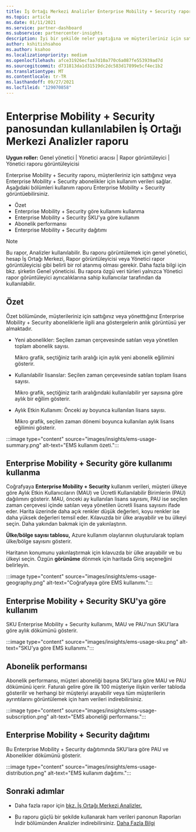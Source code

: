 ```yaml
---
title: İş Ortağı Merkezi Analizler Enterprise Mobility + Security raporu
ms.topic: article
ms.date: 01/11/2021
ms.service: partner-dashboard
ms.subservice: partnercenter-insights
description: İyi bir şekilde neler yaptığına ve müşterileriniz için satış veya yönetim Enterprise Mobility + Security aboneliklerin kullanımıyla ilgili olarak geliştirebilirsiniz.
author: kshitishsahoo
ms.author: ksahoo
ms.localizationpriority: medium
ms.openlocfilehash: afce31926ecfaa7d10a770c6a087fe553939ad7d
ms.sourcegitcommit: d731813da1d31519dc2dc583d17899e5cf4ec1b2
ms.translationtype: MT
ms.contentlocale: tr-TR
ms.lasthandoff: 09/27/2021
ms.locfileid: "129070858"
---
```

# <a name="enterprise-mobility--security-usage-report-available-from-the-partner-center-insights-dashboard"></a>Enterprise Mobility + Security panosundan kullanılabilen İş Ortağı Merkezi Analizler raporu

**Uygun roller:** Genel yönetici | Yönetici aracısı | Rapor görüntüleyici | Yönetici raporu görüntüleyicisi

Enterprise Mobility + Security raporu, müşterileriniz için sattığınız veya Enterprise Mobility + Security abonelikler için kullanım verileri sağlar. Aşağıdaki bölümleri kullanım raporu Enterprise Mobility + Security görüntüebilirsiniz.

- Özet
- Enterprise Mobility + Security göre kullanımı kullanma
- Enterprise Mobility + Security SKU'ya göre kullanım
- Abonelik performansı
- Enterprise Mobility + Security dağıtımı

 > [!NOTE]
 > Bu rapor, Analizler kullanılabilir. Bu raporu görüntülemek için genel yönetici, hesap İş Ortağı Merkezi, Rapor görüntüleyicisi veya Yönetici rapor görüntüleyicisi gibi belirli bir rol atanmış olması gerekir. Daha fazla bilgi için bkz. şirketin Genel yöneticisi. Bu rapora özgü veri türleri yalnızca Yönetici rapor görüntüleyici ayrıcalıklarına sahip kullanıcılar tarafından da kullanılabilir.

## <a name="summary"></a>Özet

Özet bölümünde, müşterileriniz için sattığınız veya yönetttığınız Enterprise Mobility + Security aboneliklerle ilgili ana göstergelerin anlık görüntüsü yer almaktadır. 

- Yeni abonelikler: Seçilen zaman çerçevesinde satılan veya yönetilen toplam abonelik sayısı.

   Mikro grafik, seçtiğiniz tarih aralığı için aylık yeni abonelik eğilimini gösterir.

- Kullanılabilir lisanslar: Seçilen zaman çerçevesinde satılan toplam lisans sayısı.

   Mikro grafik, seçtiğiniz tarih aralığındaki kullanılabilir yer sayısına göre aylık bir eğilim gösterir.

- Aylık Etkin Kullanım: Önceki ay boyunca kullanılan lisans sayısı.

   Mikro grafik, seçilen zaman dönemi boyunca kullanılan aylık lisans eğilimini gösterir.

:::image type="content" source="images/insights/ems-usage-summary.png" alt-text="EMS kullanım özeti.":::

## <a name="enterprise-mobility--security-usage-by-geography"></a>Enterprise Mobility + Security göre kullanımı kullanma

Coğrafyaya **Enterprise Mobility + Security** kullanım verileri, müşteri ülkeye göre Aylık Etkin Kullanıcıların (MAU) ve Ücretli Kullanılabilir Birimlerin (PAU) dağılımını gösterir. MAU, önceki ay kullanılan lisans sayısını, PAU ise seçilen zaman çerçevesi içinde satılan veya yönetilen ücretli lisans sayısını ifade eder. Harita üzerinde daha açık renkler düşük değerleri, koyu renkler ise daha yüksek değerleri temsil eder. Kılavuzda bir ülke arayabilir ve bu ülkeyi seçin. Daha yakından bakmak için de yakınlaştırın.

**Ülke/bölge sayısı tablosu,** Azure kullanım olaylarının oluşturularak toplam ülke/bölge sayısını gösterir.

Haritanın konumunu yakınlaştırmak için kılavuzda bir ülke arayabilir ve bu ülkeyi seçin. Özgün **görünüme** dönmek için haritada Giriş seçeneğini belirleyin.

:::image type="content" source="images/insights/ems-usage-geography.png" alt-text="Coğrafyaya göre EMS kullanımı.":::

## <a name="enterprise-mobility--security-usage-by-sku"></a>Enterprise Mobility + Security SKU'ya göre kullanım

SKU Enterprise Mobility + Security kullanımı, MAU ve PAU'nun SKU'lara göre aylık dökümünü gösterir.

:::image type="content" source="images/insights/ems-usage-sku.png" alt-text="SKU'ya göre EMS kullanımı.":::

## <a name="subscriptions-performance"></a>Abonelik performansı

Abonelik performansı, müşteri aboneliği başına SKU'lara göre MAU ve PAU dökümünü içerir. Faturalı gelire göre ilk 100 müşteriye ilişkin veriler tabloda gösterilir ve herhangi bir müşteriyi arayabilir veya tüm müşterilerin ayrıntılarını görüntülemek için ham verileri indirebilirsiniz.

:::image type="content" source="images/insights/ems-usage-subscription.png" alt-text="EMS aboneliği performansı.":::

## <a name="enterprise-mobility--security-usage-distribution"></a>Enterprise Mobility + Security dağıtımı

Bu Enterprise Mobility + Security dağıtımında SKU'lara göre PAU ve Abonelikler dökümünü gösterir.

:::image type="content" source="images/insights/ems-usage-distribution.png" alt-text="EMS kullanım dağıtımı.":::

## <a name="next-steps"></a>Sonraki adımlar

- Daha fazla rapor için [bkz. İş Ortağı Merkezi Analizler.](partner-center-insights.md)

- Bu raporu güçlü bir şekilde kullanarak ham verileri panonun Raporları İndir bölümünden Analizler indirebilirsiniz. [Daha Fazla Bilgi](insights-download-reports.md) 
